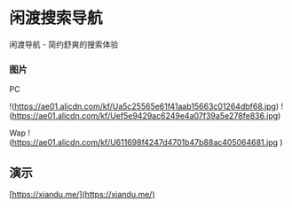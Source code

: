 # 闲渡搜索导航 

闲渡导航 - 简约舒爽的搜索体验


###  图片

PC

!(https://ae01.alicdn.com/kf/Ua5c25565e61f41aab15663c01264dbf68.jpg)
!(https://ae01.alicdn.com/kf/Uef5e9429ac6249e4a07f39a5e278fe836.jpg)

Wap
!(https://ae01.alicdn.com/kf/U611698f4247d4701b47b88ac405064681.jpg
)

## 演示    
 
[https://xiandu.me/](https://xiandu.me/)  
